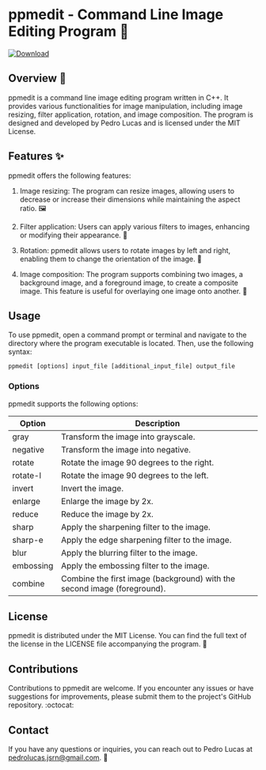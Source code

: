 # ppmedit - Command Line Image Editing Program :art:

[![Download](https://img.shields.io/badge/Download-ppmedit-blue.svg)](https://github.com/dimap-ufrn/processamento-de-imagens---p1-team-1/releases)

## Overview :rocket:
ppmedit is a command line image editing program written in C++. It provides various functionalities for image manipulation, including image resizing, filter application, rotation, and image composition. The program is designed and developed by Pedro Lucas and is licensed under the MIT License.

## Features :sparkles:
ppmedit offers the following features:

1. Image resizing: The program can resize images, allowing users to decrease or increase their dimensions while maintaining the aspect ratio. :framed_picture:

2. Filter application: Users can apply various filters to images, enhancing or modifying their appearance. :art:

3. Rotation: ppmedit allows users to rotate images by left and right, enabling them to change the orientation of the image. :arrows_counterclockwise:

4. Image composition: The program supports combining two images, a background image, and a foreground image, to create a composite image. This feature is useful for overlaying one image onto another. :twisted_rightwards_arrows:

## Usage
To use ppmedit, open a command prompt or terminal and navigate to the directory where the program executable is located. Then, use the following syntax:

```
ppmedit [options] input_file [additional_input_file] output_file
```

### Options
ppmedit supports the following options:

| Option        | Description                                           |
|---------------|-------------------------------------------------------|
| gray          | Transform the image into grayscale.                   |
| negative      | Transform the image into negative.                    |
| rotate        | Rotate the image 90 degrees to the right.             |
| rotate-l      | Rotate the image 90 degrees to the left.              |
| invert        | Invert the image.                                     |
| enlarge       | Enlarge the image by 2x.                              |
| reduce        | Reduce the image by 2x.                               |
| sharp         | Apply the sharpening filter to the image.             |
| sharp-e       | Apply the edge sharpening filter to the image.        |
| blur          | Apply the blurring filter to the image.               |
| embossing     | Apply the embossing filter to the image.              |
| combine       | Combine the first image (background) with the second image (foreground). |

## License
ppmedit is distributed under the MIT License. You can find the full text of the license in the LICENSE file accompanying the program. :page_facing_up:

## Contributions
Contributions to ppmedit are welcome. If you encounter any issues or have suggestions for improvements, please submit them to the project's GitHub repository. :octocat:

## Contact
If you have any questions or inquiries, you can reach out to Pedro Lucas at pedrolucas.jsrn@gmail.com. :email: